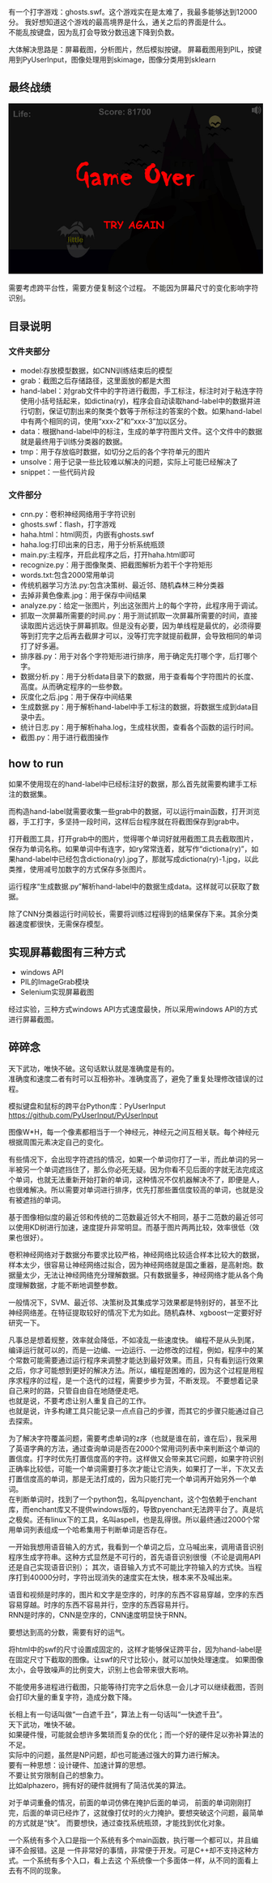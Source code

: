有一个打字游戏：ghosts.swf。这个游戏实在是太难了，我最多能够达到12000分。
我好想知道这个游戏的最高境界是什么，通关之后的界面是什么。  
不能乱按键盘，因为乱打会导致分数迅速下降到负数。

大体解决思路是：屏幕截图，分析图片，然后模拟按键。
屏幕截图用到PIL，按键用到PyUserInput，图像处理用到skimage，图像分类用到sklearn

## 最终战绩
![最终战绩](最高纪录.jpg)

需要考虑跨平台性，需要方便复制这个过程。
不能因为屏幕尺寸的变化影响字符识别。

## 目录说明   
### 文件夹部分 

* model:存放模型数据，如CNN训练结束后的模型
* grab：截图之后存储路径，这里面放的都是大图
* hand-label：对grab文件中的字符进行截图，手工标注，标注时对于粘连字符使用小括号括起来，如dictina(ry)，程序会自动读取hand-label中的数据并进行切割，保证切割出来的聚类个数等于所标注的答案的个数。如果hand-label中有两个相同的词，使用“xxx-2”和“xxx-3”加以区分。
* data：根据hand-label中的标注，生成的单字符图片文件。这个文件中的数据就是最终用于训练分类器的数据。
* tmp：用于存放临时数据，如切分之后的各个字符单元的图片
* unsolve：用于记录一些比较难以解决的问题，实际上可能已经解决了
* snippet：一些代码片段

### 文件部分 
* cnn.py：卷积神经网络用于字符识别
* ghosts.swf：flash，打字游戏
* haha.html：html网页，内嵌有ghosts.swf
* haha.log:打印出来的日志，用于分析系统瓶颈
* main.py:主程序，开启此程序之后，打开haha.html即可
* recognize.py：用于图像聚类、把截图解析为若干个字符矩形
* words.txt:包含2000常用单词
* 传统机器学习方法.py:包含决策树、最近邻、随机森林三种分类器
* 去掉非黄色像素.jpg：用于保存中间结果
* analyze.py：给定一张图片，列出这张图片上的每个字符，此程序用于调试。
* 抓取一次屏幕所需要的时间.py：用于测试抓取一次屏幕所需要的时间，直接读取图片远远快于屏幕抓取。但是没有必要，因为单线程是最优的，必须得要等到打完字之后再去截屏才可以，没等打完字就提前截屏，会导致相同的单词打了好多遍。
* 排序器.py：用于对各个字符矩形进行排序，用于确定先打哪个字，后打哪个字。
* 数据分析.py：用于分析data目录下的数据，用于查看每个字符图片的长度、高度。从而确定程序的一些参数。
* 灰度化之后.jpg：用于保存中间结果
* 生成数据.py：用于解析hand-label中手工标注的数据，将数据生成到data目录中去。
* 统计日志.py：用于解析haha.log，生成柱状图，查看各个函数的运行时间。
* 截图.py：用于进行截图操作

## how to run
如果不使用现在的hand-label中已经标注好的数据，那么首先就需要构建手工标注的数据集。

而构造hand-label就需要收集一些grab中的数据，可以运行main函数，打开浏览器，手工打字，多坚持一段时间，这样后台程序就在将截图保存到grab中。

打开截图工具，打开grab中的图片，觉得哪个单词好就用截图工具去截取图片，保存为单词名称。如果单词中有连字，如ry常常连着，就写作“dictiona(ry)”，如果hand-label中已经包含dictiona(ry).jpg了，那就写成dictiona(ry)-1.jpg，以此类推，使用减号加数字的方式保存多张图片。

运行程序“生成数据.py”解析hand-label中的数据生成data。这样就可以获取了数据。

除了CNN分类器运行时间较长，需要将训练过程得到的结果保存下来。其余分类器速度都很快，无需保存模型。

## 实现屏幕截图有三种方式
* windows API
* PIL的ImageGrab模块
* Selenium实现屏幕截图

经过实验，三种方式windows API方式速度最快，所以采用windows API的方式进行屏幕截图。


## 碎碎念
天下武功，唯快不破。这句话默认就是准确度是有的。  
准确度和速度二者有时可以互相弥补。准确度高了，避免了重复处理修改错误的过程。

模拟键盘和鼠标的跨平台Python库：PyUserInput
https://github.com/PyUserInput/PyUserInput

图像W*H，每一个像素都相当于一个神经元，神经元之间互相关联。每个神经元根据周围元素决定自己的变化。

有些情况下，会出现字符遮挡的情况，如果一个单词你打了一半，而此单词的另一半被另一个单词遮挡住了，那么你必死无疑。因为你看不见后面的字就无法完成这个单词，也就无法重新开始打新的单词，这种情况不仅机器解决不了，即便是人，也很难解决。所以需要对单词进行排序，优先打那些置信度较高的单词，也就是没有被遮挡的单词。

基于图像相似度的最近邻和传统的二范数最近邻大不相同，基于二范数的最近邻可以使用KD树进行加速，速度提升非常明显。而基于图片两两比较，效率很低（效果也很好）。

卷积神经网络对于数据分布要求比较严格，神经网络比较适合样本比较大的数据，样本太少，很容易让神经网络过拟合，因为神经网络就是国之重器，是高射炮。数据量太少，无法让神经网络充分理解数据。只有数据量多，神经网络才能从各个角度理解数据，才能不断地调整参数。

一般情况下，SVM、最近邻、决策树及其集成学习效果都是特别好的，甚至不比神经网络差。在特征提取较好的情况下尤为如此。随机森林、xgboost一定要好好研究一下。


凡事总是想着规整，效率就会降低，不如凌乱一些速度快。
编程不是从头到尾，编译运行就可以的，而是一边编、一边运行、一边修改的过程，例如，程序中的某个常数可能需要通过运行程序来调整才能达到最好效果。而且，只有看到运行效果之后，你才可能想到更好的解决方法。所以，编程是困难的，因为这个过程是用程序求程序的过程，是一个迭代的过程，需要步步为营，不断发现。
不要想着记录自己来时的路，只管自由自在地随便走吧。  
也就是说，不要考虑让别人重复自己的工作。  
也就是说，许多构建工具只能记录一点点自己的步骤，而其它的步骤只能通过自己去探索。  


为了解决字符覆盖问题，需要考虑单词的z序（也就是谁在前，谁在后），我采用了英语字典的方法，通过查询单词是否在2000个常用词列表中来判断这个单词的置信度。打字时优先打置信度高的字符。这样做又会带来其它问题，如果字符识别正确率比较低，可能一个单词需要打多次才能让它消失，如果打了一半，下次又去打置信度高的单词，那是无法打成的，因为只能打完一个单词再开始另外一个单词。  
在判断单词时，找到了一个python包，名叫pyenchant，这个包依赖于enchant库，而enchant库又不提供windows版的，导致pyenchant无法跨平台了。真是坑之极矣。还有linux下的工具，名叫aspell，也是乱得很。所以最终通过2000个常用单词列表组成一个哈希集用于判断单词是否存在。

一开始我想用语音输入的方式，我看到一个单词之后，立马喊出来，调用语音识别程序生成字符串。这种方式显然是不可行的，首先语音识别很慢（不论是调用API还是自己实现语音识别）；
其次，语音输入方式不可能比字符输入的方式快。当程序打到40000分时，字符出现消失的速度实在太快，根本来不及喊出来。

语音和视频是时序的，图片和文字是空序的，时序的东西不容易穿越，空序的东西容易穿越。时序的东西不容易并行，空序的东西容易并行。  
RNN是时序的，CNN是空序的，CNN速度明显快于RNN。

要想达到高的分数，需要有好的运气。

将html中的swf的尺寸设置成固定的，这样才能够保证跨平台，因为hand-label是在固定尺寸下截取的图像。让swf的尺寸比较小，就可以加快处理速度。
如果图像太小，会导致噪声的比例变大，识别上也会带来很大影响。


不能使用多进程进行截图，只能等待打完字之后休息一会儿才可以继续截图，否则会打印大量的重复字符，造成分数下降。

长相上有一句话叫做“一白遮千丑”，算法上有一句话叫“一快遮千丑”。  
天下武功，唯快不破。  
如果硬件慢，可能就会想许多繁琐而复杂的优化；而一个好的硬件足以弥补算法的不足。  
实际中的问题，虽然是NP问题，却也可能通过强大的算力进行解决。  
要有一种思想：设计硬件、加速计算的思想。  
不要让贫穷限制自己的想象力。  
比如alphazero，拥有好的硬件就拥有了简洁优美的算法。

对于单词重叠的情况，前面的单词仿佛在掩护后面的单词，
前面的单词刚刚打完，后面的单词已经炸了，这就像打仗时的火力掩护。要想突破这个问题，最简单的方式就是“快”。
而要想快，通过查找系统瓶颈，才能找到优化对象。

一个系统有多个入口是指一个系统有多个main函数，执行哪一个都可以，并且编译不会报错。这是
一件非常好的事情，非常便于开发。可是C++却不支持这种方式。一个系统有多个入口，看上去这
个系统像一个多面体一样，从不同的面看上去有不同的现象。

